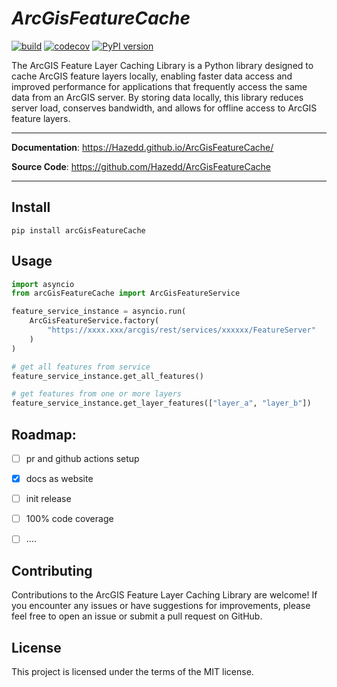 
<p align="center">
   <em><h1>ArcGisFeatureCache</h1></em>
</p>

[![build](https://github.com/Hazedd/ArcGisFeatureCache/workflows/Build/badge.svg)](https://github.com/Hazedd/ArcGisFeatureCache/actions)
[![codecov](https://codecov.io/gh/ArcGisFeatureCache/branch/master/graph/badge.svg)](https://codecov.io/gh/ArcGisFeatureCache)
[![PyPI version](https://badge.fury.io/py/ArcGisFeatureCache.svg)](https://badge.fury.io/py/ArcGisFeatureCache)

The ArcGIS Feature Layer Caching Library is a Python library designed to cache ArcGIS feature layers locally, enabling faster data access and improved performance for applications that frequently access the same data from an ArcGIS server. By storing data locally, this library reduces server load, conserves bandwidth, and allows for offline access to ArcGIS feature layers.

---

**Documentation**: <a href="https://Hazedd.github.io/ArcGisFeatureCache/" target="_blank">https://Hazedd.github.io/ArcGisFeatureCache/</a>

**Source Code**: <a href="https://github.com/Hazedd/ArcGisFeatureCache" target="_blank">https://github.com/Hazedd/ArcGisFeatureCache</a>

---

## Install

```batch
pip install arcGisFeatureCache
```

## Usage

```py
import asyncio
from arcGisFeatureCache import ArcGisFeatureService

feature_service_instance = asyncio.run(
    ArcGisFeatureService.factory(
        "https://xxxx.xxx/arcgis/rest/services/xxxxxx/FeatureServer"
    )
)

# get all features from service
feature_service_instance.get_all_features()

# get features from one or more layers
feature_service_instance.get_layer_features(["layer_a", "layer_b"])

```

## Roadmap:

- [ ] pr and github actions setup
- [X] docs as website
- [ ] init release
- [ ] 100% code coverage
- [ ] ....


## Contributing
Contributions to the ArcGIS Feature Layer Caching Library are welcome! If you encounter any issues or have suggestions for improvements, please feel free to open an issue or submit a pull request on GitHub.


## License

This project is licensed under the terms of the MIT license.
